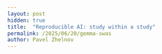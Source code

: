 ```yaml
---
layout: post
hidden: true
title:  "Reproducible AI: study within a study"
permalink: /2025/06/20/gemma-swas
author: Pavel Zhelnov
---
```


<!---ollama create gemma-3-27b-it-qat-q4_0-gguf:17cf0f6 -f /Volumes/home/anonymous/models/gemma-3-27b-it-qat/Modelfile--->
